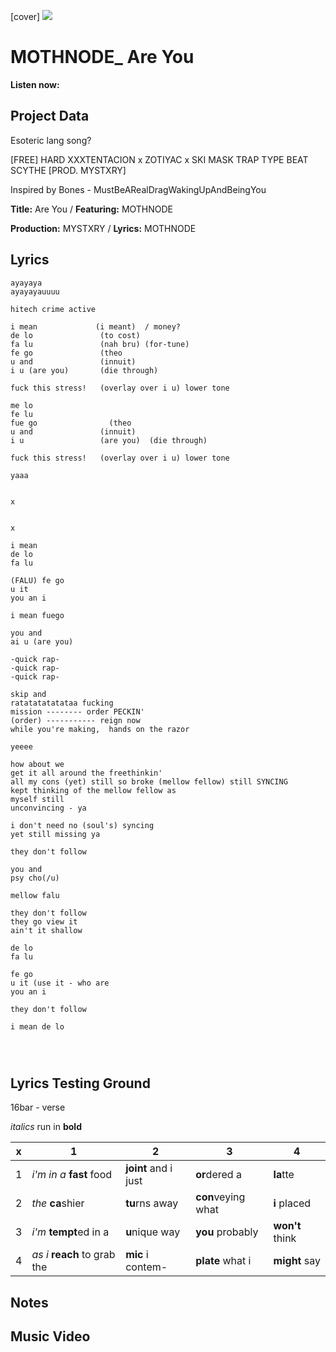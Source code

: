 [cover] ![](57175019_31947ARTIST_4918741616_8502199518755923887_n.jpg)

# MOTHNODE_ Are You

**Listen now:** 

## Project Data

Esoteric lang song?

[FREE] HARD  XXXTENTACION x ZOTIYAC x SKI MASK TRAP TYPE BEAT  SCYTHE  [PROD. MYSTXRY]

Inspired by Bones - MustBeARealDragWakingUpAndBeingYou

**Title:** Are You / **Featuring:** MOTHNODE

**Production:** MYSTXRY / **Lyrics:** MOTHNODE

## Lyrics

```
ayayaya
ayayayauuuu

hitech crime active

i mean             (i meant)  / money?
de lo               (to cost)
fa lu               (nah bru) (for-tune)
fe go               (theo
u and               (innuit)
i u (are you)       (die through)

fuck this stress!   (overlay over i u) lower tone

me lo
fe lu
fue go                (theo
u and               (innuit)
i u                 (are you)  (die through)

fuck this stress!   (overlay over i u) lower tone

yaaa


x


x

i mean
de lo
fa lu

(FALU) fe go
u it
you an i

i mean fuego

you and
ai u (are you)

-quick rap-
-quick rap-
-quick rap-

skip and 
ratatatatatataa fucking
mission -------- order PECKIN'
(order) ----------- reign now
while you're making,  hands on the razor

yeeee

how about we
get it all around the freethinkin'
all my cons (yet) still so broke (mellow fellow) still SYNCING 
kept thinking of the mellow fellow as
myself still
unconvincing - ya

i don't need no (soul's) syncing
yet still missing ya

they don't follow

you and
psy cho(/u)

mellow falu

they don't follow
they go view it
ain't it shallow

de lo
fa lu

fe go
u it (use it - who are
you an i

they don't follow

i mean de lo




```

## Lyrics Testing Ground

16bar - verse

*italics* run in
**bold**

| x | 1 | 2 | 3 | 4 |
|---|---|---|---|---|
| 1 | *i'm in a* **fast** food | **joint** and i just  | **or**dered a  | **la**tte  |
| 2 | *the* **ca**shier | **tu**rns away  |  **con**veying what |  **i** placed |
| 3 | *i'm* **tempt**ed in a | **u**nique way  |  **you** probably |  **won't** think |
| 4 | *as i* **reach** to grab the |  **mic** i contem-  | **plate** what i | **might** say |

## Notes

## Music Video
